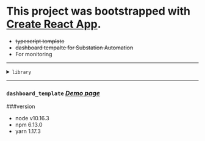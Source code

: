 # This project was bootstrapped with [Create React App](https://github.com/facebook/create-react-app).

- ~~typescript template~~
- <del>dashboard tempalte for Substation Automation</del>
- For monitoring

---

<details><summary><code>library</code></summary>

```
- react-router-dom
- react-redux
- redux-actions
- redux-thunk
- immutable
- prop-types
- classname
- reactstrap
- node-sass
- chart.js
- react-chartjs-2
- react-datePicker
- date-fns
- gh-pages
- etc...
```

</details>

---

### `dashboard_template` [_Demo page_](https://monsoonp.github.io/dashboard_template "template demo link")

###version
- node v10.16.3
- npm 6.13.0
- yarn 1.17.3
